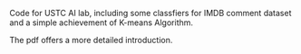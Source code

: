 Code for USTC AI lab, including some classfiers for IMDB comment dataset and a simple achievement of K-means Algorithm.

The pdf offers a more detailed introduction.